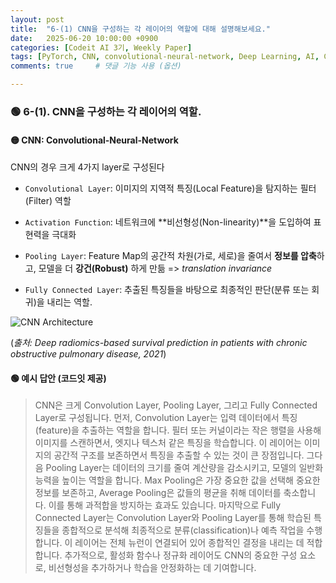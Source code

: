 ```yaml
---
layout: post
title:  "6-(1) CNN을 구성하는 각 레이어의 역할에 대해 설명해보세요."
date:   2025-06-20 10:00:00 +0900
categories: [Codeit AI 3기, Weekly Paper]
tags: [PyTorch, CNN, convolutional-neural-network, Deep Learning, AI, Computer Vision]
comments: true     # 댓글 기능 사용 (옵션)

---
```



### 🟢 6-(1). CNN을 구성하는 각 레이어의 역할.

#### 🟡 CNN: Convolutional-Neural-Network
CNN의 경우 크게 4가지 layer로 구성된다

- `Convolutional Layer`: 이미지의 지역적 특징(Local Feature)을 탐지하는 필터(Filter) 역할

- `Activation Function`: 네트워크에 **비선형성(Non-linearity)**을 도입하여 표현력을 극대화

- `Pooling Layer`: Feature Map의 공간적 차원(가로, 세로)을 줄여서 **정보를 압축**하고, 모델을 더 **강건(Robust)** 하게 만듦 => *translation invariance*

- `Fully Connected Layer`: 추출된 특징들을 바탕으로 최종적인 판단(분류 또는 회귀)을 내리는 역할.


![CNN Architecture](https://www.researchgate.net/publication/353459300/figure/fig3/AS:1050055406542850@1627364126438/Convolutional-neural-network-CNN-model-architecture-CNN-architecture-for.png)

(*출처: Deep radiomics-based survival prediction in patients with chronic obstructive pulmonary disease, 2021*)


#### 🟢 예시 답안 (코드잇 제공)
> CNN은 크게 Convolution Layer, Pooling Layer, 그리고 Fully Connected Layer로 구성됩니다. 
먼저, Convolution Layer는 입력 데이터에서 특징(feature)을 추출하는 역할을 합니다. 필터 또는 커널이라는 작은 행렬을 사용해 이미지를 스캔하면서, 엣지나 텍스처 같은 특징을 학습합니다. 이 레이어는 이미지의 공간적 구조를 보존하면서 특징을 추출할 수 있는 것이 큰 장점입니다. 
그다음 Pooling Layer는 데이터의 크기를 줄여 계산량을 감소시키고, 모델의 일반화 능력을 높이는 역할을 합니다. Max Pooling은 가장 중요한 값을 선택해 중요한 정보를 보존하고, Average Pooling은 값들의 평균을 취해 데이터를 축소합니다. 이를 통해 과적합을 방지하는 효과도 있습니다. 
마지막으로 Fully Connected Layer는 Convolution Layer와 Pooling Layer를 통해 학습된 특징들을 종합적으로 분석해 최종적으로 분류(classification)나 예측 작업을 수행합니다. 이 레이어는 전체 뉴런이 연결되어 있어 종합적인 결정을 내리는 데 적합합니다. 
추가적으로, 활성화 함수나 정규화 레이어도 CNN의 중요한 구성 요소로, 비선형성을 추가하거나 학습을 안정화하는 데 기여합니다.